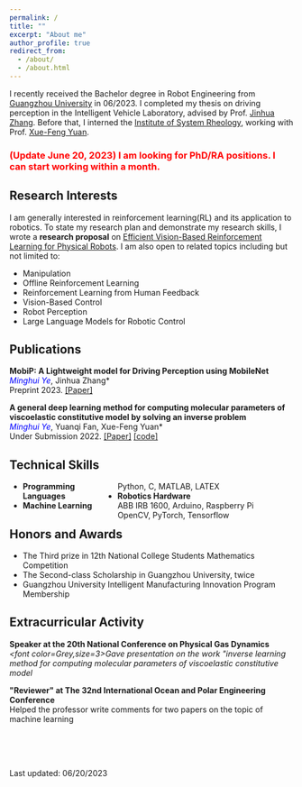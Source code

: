 ```yaml
---
permalink: /
title: ""
excerpt: "About me"
author_profile: true
redirect_from:
  - /about/
  - /about.html
---
```

  
<!-- ## About Me -->
I recently received the Bachelor degree in Robot Engineering from [Guangzhou University](http://www.gzhu.edu.cn/) in 06/2023. I completed my thesis on driving perception in the Intelligent Vehicle Laboratory, advised by Prof. [Jinhua Zhang](http://jd.gzhu.edu.cn/info/1150/4235.htm). Before that, I interned the [Institute of System Rheology](http://isr.gzhu.edu.cn/), working with Prof. [Xue-Feng Yuan](http://isr.gzhu.edu.cn/info/1259/2240.htm).  

### <span style="color:red">(Update June 20, 2023) I am looking for PhD/RA positions. I can start working within a month.</span>  
  

## Research Interests
        
I am generally interested in reinforcement learning(RL) and its application to robotics. To state my research plan and demonstrate my research skills, I wrote a **research proposal** on [Efficient Vision-Based Reinforcement Learning for Physical Robots](https://yeminghui.github.io/assets/files/Research_Proposal_Minghui_Ye.pdf). I am also open to related topics including but not limited to: 
- Manipulation
- Offline Reinforcement Learning
- Reinforcement Learning from Human Feedback
- Vision-Based Control
- Robot Perception
- Large Language Models for Robotic Control


## Publications
**MobiP: A Lightweight model for Driving Perception using MobileNet**  
*<font color=Blue>Minghui Ye</font>*, Jinhua Zhang\*  
Preprint 2023. [[Paper]](https://yeminghui.github.io/assets/files/MobiP_a_lightweight_model_for_driving_perception.pdf) 

**A general deep learning method for computing molecular parameters of viscoelastic constitutive model by solving an inverse problem**  
*<font color=Blue>Minghui Ye</font>*, Yuanqi Fan, Xue-Feng Yuan\*  
Under Submission 2022. [[Paper]](https://yeminghui.github.io/assets/files/a_general_deep_learning_method_for_computing_molecular_parameters.pdf) [[code]](https://github.com/yeminghui/Inv_learning)


## Technical Skills
<ul>
    <li> 
        <span style="float:left;width:35%;"> <strong>Programming Languages</strong></span> 
        <span style="float:right;width:65%;">Python, C, MATLAB, LATEX</span> 
    </li>
    <li> 
        <span style="float:left;width:35%;"> <strong>Robotics Hardware</strong></span> 
        <span style="float:right;width:65%;">ABB IRB 1600, Arduino, Raspberry Pi</span>
    </li>
    <li>
        <span style="float:left;width:35%;"><strong>Machine Learning</strong></span>
        <span style="float:right;width:65%;">OpenCV, PyTorch, Tensorflow</span>
    </li>
</ul>

[//]: # (font-size: 15px;)

## Honors and Awards
- The Third prize in 12th National College Students Mathematics Competition
- The Second-class Scholarship in Guangzhou University, twice
- Guangzhou University Intelligent Manufacturing Innovation Program Membership 


## Extracurricular Activity
**Speaker at the 20th National Conference on Physical Gas Dynamics**  
*<font color=Grey,size=3>Gave presentation on the work "inverse learning method for computing molecular parameters of viscoelastic constitutive model</font>*

**"Reviewer" at The 32nd International Ocean and Polar Engineering Conference**  
<font>Helped the professor write comments for two papers on the topic of machine learning</font>
  
<br />
<br />
<br />
  

Last updated: 06/20/2023